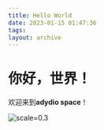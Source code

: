 ```yaml
---
title: Hello World
date: 2023-01-15 01:47:36
tags:
layout: archive
---
```


# 你好，世界！

欢迎来到**adydio space**！

![scale=0.3](images/background/lihui_.png)

